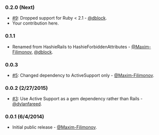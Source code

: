 ### 0.2.0 (Next)

* [#9](https://github.com/Maxim-Filimonov/hashie-forbidden_attributes/pull/9): Dropped support for Ruby < 2.1 - [@dblock](https://github.com/dblock).
* Your contribution here.

### 0.1.1

* Renamed from HashieRails to HashieForbiddenAttributes - [@Maxim-Filimonov](https://github.com/Maxim-Filimonov), [@dblock](https://github.com/dblock).

### 0.0.3

* [#5](https://github.com/Maxim-Filimonov/hashie_rails/pull/5): Changed dependency to ActiveSupport only - [@Maxim-Filimonov](https://github.com/Maxim-Filimonov).

### 0.0.2 (2/27/2015)

* [#3](https://github.com/Maxim-Filimonov/hashie_rails/pull/3): Use Active Support as a gem dependency rather than Rails - [@dylanfareed](https://github.com/dylanfareed).

### 0.0.1 (6/4/2014)

* Initial public release - [@Maxim-Filimonov](https://github.com/Maxim-Filimonov).
